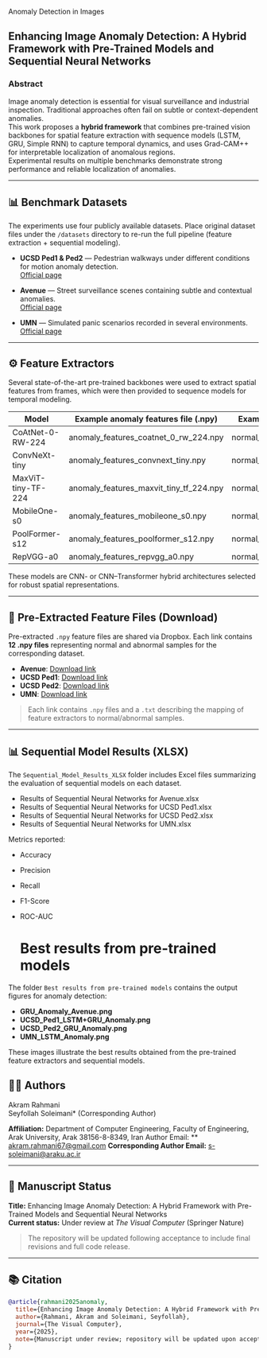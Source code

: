  Anomaly Detection in Images  
## Enhancing Image Anomaly Detection: A Hybrid Framework with Pre-Trained Models and Sequential Neural Networks

### Abstract
Image anomaly detection is essential for visual surveillance and industrial inspection. Traditional approaches often fail on subtle or context-dependent anomalies.  
This work proposes a **hybrid framework** that combines pre-trained vision backbones for spatial feature extraction with sequence models (LSTM, GRU, Simple RNN) to capture temporal dynamics, and uses Grad-CAM++ for interpretable localization of anomalous regions.  
Experimental results on multiple benchmarks demonstrate strong performance and reliable localization of anomalies.

---

## 📊 Benchmark Datasets
The experiments use four publicly available datasets. Place original dataset files under the `/datasets` directory to re-run the full pipeline (feature extraction + sequential modeling).

- **UCSD Ped1 & Ped2** — Pedestrian walkways under different conditions for motion anomaly detection.  
  [Official page](http://www.svcl.ucsd.edu/projects/anomaly/dataset.htm)

- **Avenue** — Street surveillance scenes containing subtle and contextual anomalies.  
  [Official page](https://cs-people.bu.edu/hamed/avenue_dataset.html)

- **UMN** — Simulated panic scenarios recorded in several environments.  
  [Official page](https://mha.cs.umn.edu/Movies/UMN_Anomaly_Detection.html)

---

## ⚙️ Feature Extractors
Several state-of-the-art pre-trained backbones were used to extract spatial features from frames, which were then provided to sequence models for temporal modeling.

| Model | Example anomaly features file (.npy) | Example normal features file (.npy) |
|-------|--------------------------------------|-------------------------------------|
| CoAtNet-0-RW-224 | anomaly_features_coatnet_0_rw_224.npy | normal_features_coatnet_0_rw_224.npy |
| ConvNeXt-tiny | anomaly_features_convnext_tiny.npy | normal_features_convnext_tiny.npy |
| MaxViT-tiny-TF-224 | anomaly_features_maxvit_tiny_tf_224.npy | normal_features_maxvit_tiny_tf_224.npy |
| MobileOne-s0 | anomaly_features_mobileone_s0.npy | normal_features_mobileone_s0.npy |
| PoolFormer-s12 | anomaly_features_poolformer_s12.npy | normal_features_poolformer_s12.npy |
| RepVGG-a0 | anomaly_features_repvgg_a0.npy | normal_features_repvgg_a0.npy |

These models are CNN- or CNN–Transformer hybrid architectures selected for robust spatial representations.

---

## 📁 Pre-Extracted Feature Files (Download)
Pre-extracted `.npy` feature files are shared via Dropbox. Each link contains **12 .npy files** representing normal and abnormal samples for the corresponding dataset.

- **Avenue**: [Download link](https://www.dropbox.com/scl/fo/uvj2i4kaqnj425rb232vt/ADTsWLQjx-Fi-eJ9C7c9cVg?rlkey=02g9u1c5ejkhi2umk0pbs96fc&st=be1ubtml&dl=0)  
- **UCSD Ped1**: [Download link](https://www.dropbox.com/scl/fo/j5zya2mz4xfqyqqgv7wac/AFxVNsxkhfVwjyf3jQuEQuM?rlkey=1ge2yikbbpw8a7smwbq63p3if&st=172oj2nx&dl=0)  
- **UCSD Ped2**: [Download link](https://www.dropbox.com/scl/fo/lbse8zt94o24i8fyvnkd2/AMA66KNLLDbxFt3ij4EuLco?rlkey=09m8m0tygstpzow3b0n5uj5jk&st=oe274j3o&dl=0)  
- **UMN**: [Download link](https://www.dropbox.com/scl/fo/095z706yk3rzhg6wd0yxa/ABbDGuAP4xsA9AMyyrRP8s0?rlkey=1ulqi6z9vzoqjxdnyqkqdazi2&st=9ieth52p&dl=0)  

> Each link contains `.npy` files and a `.txt` describing the mapping of feature extractors to normal/abnormal samples.

---

## 📊 Sequential Model Results (XLSX)
The `Sequential_Model_Results_XLSX` folder includes Excel files summarizing the evaluation of sequential models on each dataset.

- Results of Sequential Neural Networks for Avenue.xlsx  
- Results of Sequential Neural Networks for UCSD Ped1.xlsx  
- Results of Sequential Neural Networks for UCSD Ped2.xlsx  
- Results of Sequential Neural Networks for UMN.xlsx  

Metrics reported:

- Accuracy  
- Precision  
- Recall  
- F1-Score  
- ROC-AUC

  # Best results from pre-trained models

The folder `Best results from pre-trained models` contains the output figures for anomaly detection:

- **GRU_Anomaly_Avenue.png**
- **UCSD_Ped1_LSTM+GRU_Anomaly.png**
- **UCSD_Ped2_GRU_Anomaly.png**
- **UMN_LSTM_Anomaly.png**

These images illustrate the best results obtained from the pre-trained feature extractors and sequential models.
  ## 👩‍💻 Authors
Akram Rahmani  
Seyfollah Soleimani* (Corresponding Author)  

**Affiliation:** Department of Computer Engineering, Faculty of Engineering, Arak University, Arak 38156-8-8349, Iran 
Author Email: ** akram.rahmani67@gmail.com
**Corresponding Author Email:** s-soleimani@araku.ac.ir

---

## 📜 Manuscript Status
**Title:** Enhancing Image Anomaly Detection: A Hybrid Framework with Pre-Trained Models and Sequential Neural Networks  
**Current status:** Under review at *The Visual Computer* (Springer Nature)  
> The repository will be updated following acceptance to include final revisions and full code release.

---

## 📚 Citation
```bibtex
@article{rahmani2025anomaly,
  title={Enhancing Image Anomaly Detection: A Hybrid Framework with Pre-Trained Models and Sequential Neural Networks},
  author={Rahmani, Akram and Soleimani, Seyfollah},
  journal={The Visual Computer},
  year={2025},
  note={Manuscript under review; repository will be updated upon acceptance. DOI: 10.5281/zenodo.17362656}
}

